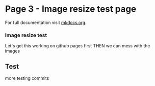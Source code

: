 # Page 3 - Image resize test page

For full documentation visit [mkdocs.org](https://www.mkdocs.org).

### Image resize test

Let's get this working on github pages first THEN we can mess with the images

## Test

more testing commits